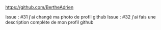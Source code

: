 https://github.com/BertheAdrien

Issue : #31 j'ai changé ma photo de profil github 
Issue : #32 j'ai fais une description complète de mon profil github 
